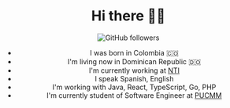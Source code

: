 <div align=center>
    <center><h1>Hi there 👋🏻</h1></center>
<div>



![GitHub followers](https://img.shields.io/github/followers/juandiii?style=social)


- I was born in Colombia 🇨🇴
- I'm living now in Dominican Republic 🇩🇴
- I'm currently working at [NTI](http://nti.do)
- I speak Spanish, English
- I'm working with Java, React, TypeScript, Go, PHP
- I'm currently student of Software Engineer at [PUCMM](https://pucmm.edu.do)

